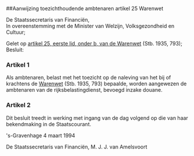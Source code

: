 <meta http-equiv='Content-Type' content='text/html; charset=utf-8' />

##Aanwijzing toezichthoudende ambtenaren artikel 25 Warenwet

De Staatssecretaris van Financiën,  
In overeenstemming met de Minister van Welzijn, Volksgezondheid en Cultuur;

Gelet op [artikel 25, eerste lid, onder b, van de Warenwet](../../../../../../../../wet/warenwet/BWBR0001969/README.md) (Stb. 1935, 793);
Besluit:    

### Artikel  1  

Als ambtenaren, belast met het toezicht op de naleving van het bij of krachtens de [Warenwet](../../../../../../../../wet/warenwet/BWBR0001969/README.md) (Stb. 1935, 793) bepaalde, worden aangewezen de ambtenaren van de rijksbelastingdienst, bevoegd inzake douane. 

### Artikel  2  

Dit besluit treedt in werking met ingang van de dag volgend op die van haar bekendmaking in de Staatscourant. 

's-Gravenhage 
4 maart 1994    

De 
Staatssecretaris van Financiën, 
M. J. J. van Amelsvoort      
